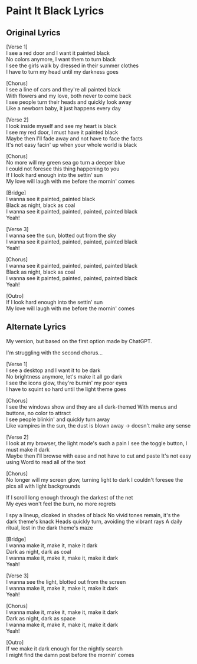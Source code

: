 # Paint It Black Lyrics

## Original Lyrics

[Verse 1]  
I see a red door and I want it painted black  
No colors anymore, I want them to turn black  
I see the girls walk by dressed in their summer clothes  
I have to turn my head until my darkness goes  

[Chorus]  
I see a line of cars and they're all painted black  
With flowers and my love, both never to come back  
I see people turn their heads and quickly look away  
Like a newborn baby, it just happens every day  

[Verse 2]  
I look inside myself and see my heart is black  
I see my red door, I must have it painted black  
Maybe then I'll fade away and not have to face the facts  
It's not easy facin' up when your whole world is black  

[Chorus]  
No more will my green sea go turn a deeper blue  
I could not foresee this thing happening to you  
If I look hard enough into the settin' sun  
My love will laugh with me before the mornin' comes  
  
[Bridge]  
I wanna see it painted, painted black  
Black as night, black as coal  
I wanna see it painted, painted, painted, painted black  
Yeah!  
  
[Verse 3]  
I wanna see the sun, blotted out from the sky  
I wanna see it painted, painted, painted, painted black  
Yeah!  
  
[Chorus]  
I wanna see it painted, painted, painted, painted black  
Black as night, black as coal  
I wanna see it painted, painted, painted, painted black  
Yeah!  
  
[Outro]  
If I look hard enough into the settin' sun  
My love will laugh with me before the mornin' comes  

## Alternate Lyrics

My version, but based on the first option made by ChatGPT.

I'm struggling with the second chorus...

[Verse 1]  
I see a desktop and I want it to be dark  
No brightness anymore, let's make it all go dark  
I see the icons glow, they're burnin' my poor eyes  
I have to squint so hard until the light theme goes

[Chorus]  
I see the windows show and they are all dark-themed
With menus and buttons, no color to attract  
I see people blinkin' and quickly turn away  
Like vampires in the sun, the dust is blown away -> doesn't make any sense  

[Verse 2]  
I look at my browser, the light mode's such a pain
I see the toggle button, I must make it dark  
Maybe then I'll browse with ease and not have to cut and paste
It's not easy using Word to read all of the text  

[Chorus]  
No longer will my screen glow, turning light to dark
I couldn't foresee the pics all with light backgrounds


If I scroll long enough through the darkest of the net  
My eyes won't feel the burn, no more regrets  

I spy a lineup, cloaked in shades of black
No vivid tones remain, it's the dark theme's knack
Heads quickly turn, avoiding the vibrant rays
A daily ritual, lost in the dark theme's maze



[Bridge]  
I wanna make it, make it, make it dark  
Dark as night, dark as coal  
I wanna make it, make it, make it, make it dark  
Yeah!  

[Verse 3]  
I wanna see the light, blotted out from the screen  
I wanna make it, make it, make it, make it dark  
Yeah!

[Chorus]  
I wanna make it, make it, make it, make it dark  
Dark as night, dark as space  
I wanna make it, make it, make it, make it dark  
Yeah!

[Outro]  
If we make it dark enough for the nightly search  
I might find the damn post before the mornin' comes  
